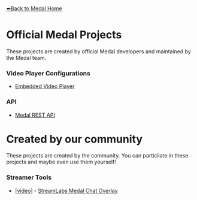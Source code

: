 [⬅️Back to Medal Home](https://medal.tv)

# Official Medal Projects

These projects are created by official Medal developers and maintained by the Medal team.

### Video Player Configurations

  * [Embedded Video Player](/player)
  
### API
 
  * [Medal REST API](/api)
  
# Created by our community

These projects are created by the community. You can particilate in these projects and maybe even use them yourself!
  
### Streamer Tools

  * [[video]](https://www.youtube.com/watch?v=q2mIDQ8BcW4) - [StreamLabs Medal Chat Overlay](https://github.com/camalot/chatbot-medaloverlay)

  


